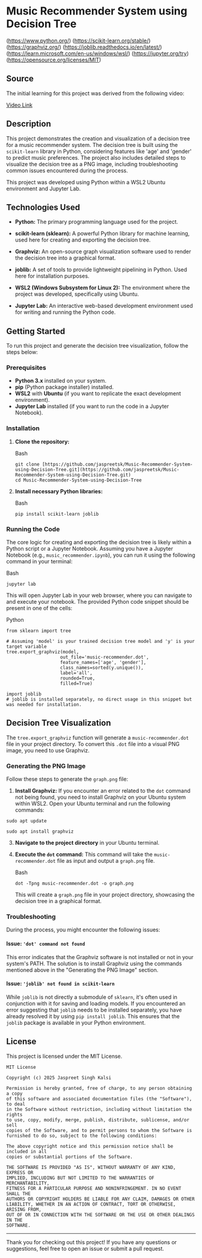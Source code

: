 ﻿# Music Recommender System using Decision Tree

(https://www.python.org/)
(https://scikit-learn.org/stable/)
(https://graphviz.org/) 
(https://joblib.readthedocs.io/en/latest/)
(https://learn.microsoft.com/en-us/windows/wsl/)
(https://jupyter.org/try)
(https://opensource.org/licenses/MIT)

## Source

The initial learning for this project was derived from the following video:

[Video Link](https://youtu.be/7eh4d6sabA0?si=JuLwpAN-0vYhXk-4)

## Description

This project demonstrates the creation and visualization of a decision tree for a music recommender system. The decision tree is built using the `scikit-learn` library in Python, considering features like 'age' and 'gender' to predict music preferences. The project also includes detailed steps to visualize the decision tree as a PNG image, including troubleshooting common issues encountered during the process.

This project was developed using Python within a WSL2 Ubuntu environment and Jupyter Lab.

## Technologies Used

-   **Python:** The primary programming language used for the project.
-   **scikit-learn (sklearn):** A powerful Python library for machine learning, used here for creating and exporting the decision tree.
-   **Graphviz:** An open-source graph visualization software used to render the decision tree into a graphical format.
-   **joblib:** A set of tools to provide lightweight pipelining in Python. Used here for installation purposes.
-   **WSL2 (Windows Subsystem for Linux 2):** The environment where the project was developed, specifically using Ubuntu.
    
-   **Jupyter Lab:** An interactive web-based development environment used for writing and running the Python code.

## Getting Started

To run this project and generate the decision tree visualization, follow the steps below:

### Prerequisites

-   **Python 3.x** installed on your system.
-   **pip** (Python package installer) installed.
-   **WSL2** with **Ubuntu** (if you want to replicate the exact development environment).
-   **Jupyter Lab** installed (if you want to run the code in a Jupyter Notebook).

### Installation

1.  **Clone the repository:**
    
    Bash
    
    ```
    git clone [https://github.com/jaspreetsk/Music-Recommender-System-using-Decision-Tree.git](https://github.com/jaspreetsk/Music-Recommender-System-using-Decision-Tree.git)
    cd Music-Recommender-System-using-Decision-Tree
    
    ```
    
2.  **Install necessary Python libraries:**
    
    Bash
    
    ```
    pip install scikit-learn joblib
    
    ```
    

### Running the Code

The core logic for creating and exporting the decision tree is likely within a Python script or a Jupyter Notebook. Assuming you have a Jupyter Notebook (e.g., `music_recommender.ipynb`), you can run it using the following command in your terminal:

Bash

```
jupyter lab

```

This will open Jupyter Lab in your web browser, where you can navigate to and execute your notebook. The provided Python code snippet should be present in one of the cells:

Python

```
from sklearn import tree

# Assuming 'model' is your trained decision tree model and 'y' is your target variable
tree.export_graphviz(model,
                    out_file='music-recommender.dot',
                    feature_names=['age', 'gender'],
                    class_names=sorted(y.unique()),
                    label='all',
                    rounded=True,
                    filled=True)

import joblib
# joblib is installed separately, no direct usage in this snippet but was needed for installation.

```

## Decision Tree Visualization

The `tree.export_graphviz` function will generate a `music-recommender.dot` file in your project directory. To convert this `.dot` file into a visual PNG image, you need to use Graphviz.

### Generating the PNG Image

Follow these steps to generate the `graph.png` file:

1.  **Install Graphviz:** If you encounter an error related to the `dot` command not being found, you need to install Graphviz on your Ubuntu system within WSL2. Open your Ubuntu terminal and run the following commands:
    
```
sudo apt update
```
```
sudo apt install graphviz 
```

3.  **Navigate to the project directory** in your Ubuntu terminal.
    
5.  **Execute the `dot` command:** This command will take the `music-recommender.dot` file as input and output a `graph.png` file.
    
    Bash
    
    ```
    dot -Tpng music-recommender.dot -o graph.png
    
    ```
    
    This will create a `graph.png` file in your project directory, showcasing the decision tree in a graphical format.
    

### Troubleshooting

During the process, you might encounter the following issues:

#### Issue: `'dot' command not found`

This error indicates that the Graphviz software is not installed or not in your system's PATH. The solution is to install Graphviz using the commands mentioned above in the "Generating the PNG Image" section.

#### Issue: `'joblib' not found in scikit-learn`

While `joblib` is not directly a submodule of `sklearn`, it's often used in conjunction with it for saving and loading models. If you encountered an error suggesting that `joblib` needs to be installed separately, you have already resolved it by using `pip install joblib`. This ensures that the `joblib` package is available in your Python environment.



## License

This project is licensed under the MIT License.

```
MIT License

Copyright (c) 2025 Jaspreet Singh Kalsi

Permission is hereby granted, free of charge, to any person obtaining a copy
of this software and associated documentation files (the "Software"), to deal
in the Software without restriction, including without limitation the rights
to use, copy, modify, merge, publish, distribute, sublicense, and/or sell
copies of the Software, and to permit persons to whom the Software is
furnished to do so, subject to the following conditions:

The above copyright notice and this permission notice shall be included in all
copies or substantial portions of the Software.

THE SOFTWARE IS PROVIDED "AS IS", WITHOUT WARRANTY OF ANY KIND, EXPRESS OR
IMPLIED, INCLUDING BUT NOT LIMITED TO THE WARRANTIES OF MERCHANTABILITY,
FITNESS FOR A PARTICULAR PURPOSE AND NONINFRINGEMENT. IN NO EVENT SHALL THE
AUTHORS OR COPYRIGHT HOLDERS BE LIABLE FOR ANY CLAIM, DAMAGES OR OTHER
LIABILITY, WHETHER IN AN ACTION OF CONTRACT, TORT OR OTHERWISE, ARISING FROM,
OUT OF OR IN CONNECTION WITH THE SOFTWARE OR THE USE OR OTHER DEALINGS IN THE
SOFTWARE.

```

----------

Thank you for checking out this project! If you have any questions or suggestions, feel free to open an issue or submit a pull request.

```
```

